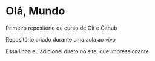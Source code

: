 # Olá, Mundo
 Primeiro repositório de curso de Git e Github

 Repositório criado durante uma aula ao vivo

Essa linha eu adicionei direto no site, que Impressionante
